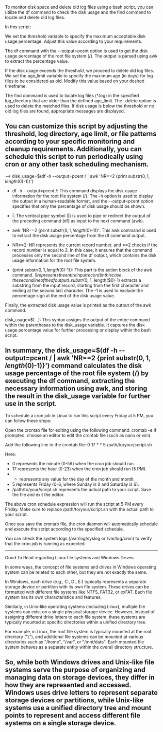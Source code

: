 To monitor disk space and delete old log files using a bash script, you can utilize the df command to check the disk usage and the find command to locate and delete old log files.

In this script:

We set the threshold variable to specify the maximum acceptable disk usage percentage. Adjust this value according to your requirements.

The df command with the --output=pcent option is used to get the disk usage percentage of the root file system (/). The output is parsed using awk to extract the percentage value.

If the disk usage exceeds the threshold, we proceed to delete old log files.
We set the age_limit variable to specify the maximum age (in days) for log files to be considered as old. Modify this value based on your desired timeframe.

The find command is used to locate log files (*.log) in the specified log_directory that are older than the defined age_limit. The -delete option is used to delete the matched files.
If disk usage is below the threshold or no old log files are found, appropriate messages are displayed.

You can customize this script by adjusting the threshold, log directory, age limit, or file patterns according to your specific monitoring and cleanup requirements. Additionally, you can schedule this script to run periodically using cron or any other task scheduling mechanism.
-----------------------------------

==> disk_usage=$(df -h --output=pcent / | awk 'NR==2 {print substr($0, 1, length($0)-1)}')

- df -h --output=pcent /: This command displays the disk usage information for the root file system (/). The -h option is used to display the output in a human-readable format, and the --output=pcent option specifies that only the percentage of disk usage should be shown.

- |: The vertical pipe symbol (|) is used to pipe or redirect the output of the preceding command (df) as input to the next command (awk).

- awk 'NR==2 {print substr($0, 1, length($0)-1)}': This awk command is used to extract the disk usage percentage from the df command output.

- NR==2: NR represents the current record number, and ==2 checks if the record number is equal to 2. In this case, it ensures that the command processes only the second line of the df output, which contains the disk usage information for the root file system.

- {print substr($0, 1, length($0)-1)}: This part is the action block of the awk command. $0 represents the entire input record (in this case, the second line of the df output). substr($0, 1, length($0)-1) extracts a substring from the input record, starting from the first character and ending at the second last character. The -1 is used to exclude the percentage sign at the end of the disk usage value.

Finally, the extracted disk usage value is printed as the output of the awk command.

disk_usage=$(...): This syntax assigns the output of the entire command within the parentheses to the disk_usage variable. It captures the disk usage percentage value for further processing or display within the bash script.

In summary, the disk_usage=$(df -h --output=pcent / | awk 'NR==2 {print substr($0, 1, length($0)-1)}') command calculates the disk usage percentage of the root file system (/) by executing the df command, extracting the necessary information using awk, and storing the result in the disk_usage variable for further use in the script.
-------------------------------------------

To schedule a cron job in Linux to run this script every Friday at 5 PM, you can follow these steps:

Open the crontab file for editing using the following command:
crontab -e
If prompted, choose an editor to edit the crontab file (such as nano or vim).

Add the following line to the crontab file:
0 17 * * 5 /path/to/your/script.sh

Here:
- 0 represents the minute (0-59) when the cron job should run.
- 17 represents the hour (0-23) when the cron job should run (5 PM).
- * represents any value for the day of the month and month.
- 5 represents Friday (0-6, where Sunday is 0 and Saturday is 6).
- /path/to/your/script.sh represents the actual path to your script.
Save the file and exit the editor.

The above cron schedule expression will run the script at 5 PM every Friday. Make sure to replace /path/to/your/script.sh with the actual path to your script.

Once you save the crontab file, the cron daemon will automatically schedule and execute the script according to the specified schedule. 

You can check the system logs (/var/log/syslog or /var/log/cron) to verify that the cron job is running as expected.

--------------------------------------------

Good To Read regarding Linux file systems and Windows Drives:

In some ways, the concept of file systems and drives in Windows operating system can be related to each other, but they are not exactly the same.

In Windows, each drive (e.g., C:, D:, E:) typically represents a separate storage device or partition with its own file system. These drives can be formatted with different file systems like NTFS, FAT32, or exFAT. Each file system has its own characteristics and features.

Similarly, in Unix-like operating systems (including Linux), multiple file systems can exist on a single physical storage device. However, instead of assigning different drive letters to each file system, these systems are typically mounted at specific directories within a unified directory tree.

For example, in Linux, the root file system is typically mounted at the root directory ("/"), and additional file systems can be mounted at various directories such as "/home", "/var", or "/mnt/data". Each mounted file system behaves as a separate entity within the overall directory structure.

So, while both Windows drives and Unix-like file systems serve the purpose of organizing and managing data on storage devices, they differ in how they are represented and accessed. Windows uses drive letters to represent separate storage devices or partitions, while Unix-like systems use a unified directory tree and mount points to represent and access different file systems on a single storage device.
-------------------------------------------------